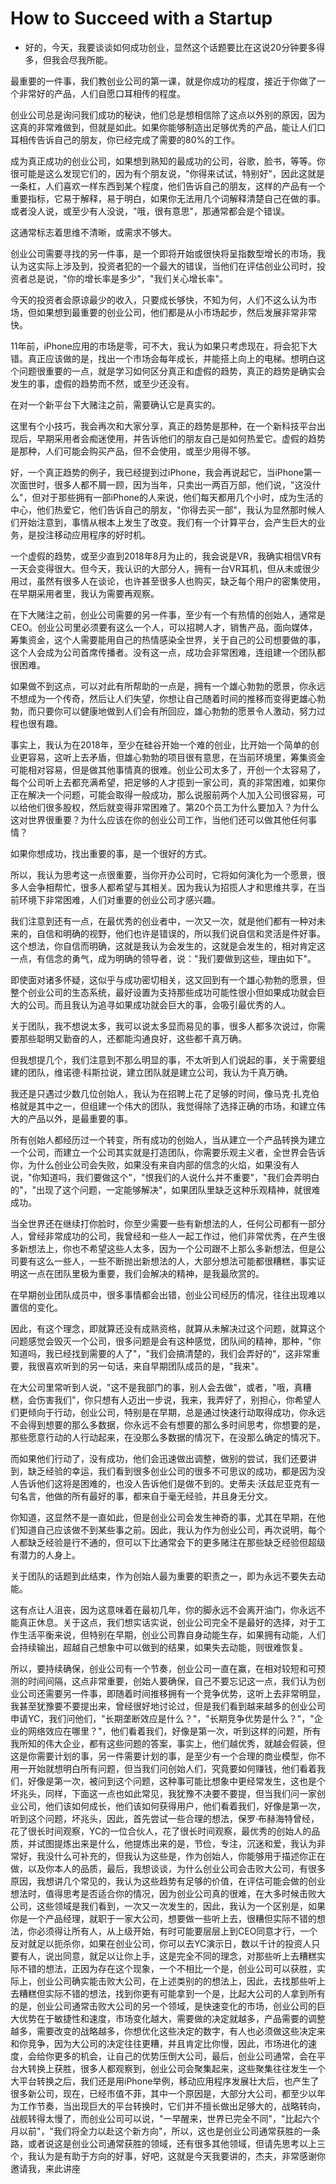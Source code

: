 
# How to Succeed with a Startup

- 好的，今天，我要谈谈如何成功创业，显然这个话题要比在这说20分钟要多得多，但我会尽我所能。

最重要的一件事，我们教创业公司的第一课，就是你成功的程度，接近于你做了一个非常好的产品，人们自愿口耳相传的程度。

创业公司总是询问我们成功的秘诀，他们总是想相信除了这点以外别的原因，因为这真的非常难做到，但就是如此。如果你能够制造出足够优秀的产品，能让人们口耳相传告诉自己的朋友，你已经完成了需要的80%的工作。

成为真正成功的创业公司，如果想到熟知的最成功的公司，谷歌，脸书，等等。你很可能是这么发现它们的，因为有个朋友说，"你得来试试，特别好"，因此这就是一条杠，人们喜欢一样东西到某个程度，他们告诉自己的朋友，这样的产品有一个重要指标，它易于解释，易于明白，如果你无法用几个词解释清楚自己在做的事。或者没人说，或至少有人没说，"哦，很有意思"，那通常都会是个错误。

这通常标志着思维不清晰，或需求不够大。

创业公司需要寻找的另一件事，是一个即将开始或很快将呈指数型增长的市场，我认为这实际上涉及到，投资者犯的一个最大的错误，当他们在评估创业公司时，投资者总是说，"你的增长率是多少"，"我们关心增长率"。

今天的投资者会原谅最少的收入，只要成长够快，不知为何，人们不这么认为市场，但如果想到最重要的创业公司，他们都是从小市场起步，然后发展非常非常快。

11年前，iPhone应用的市场是零，可不大，我认为如果只考虑现在，将会犯下大错。真正应该做的是，找出一个市场会每年成长，并能搭上向上的电梯。想明白这个问题很重要的一点，就是学习如何区分真正和虚假的趋势，真正的趋势是确实会发生的事，虚假的趋势而不然，或至少还没有。

在对一个新平台下大赌注之前，需要确认它是真实的。

这里有个小技巧，我会再次和大家分享，真正的趋势是那种，在一个新科技平台出现后，早期采用者会痴迷使用，并告诉他们的朋友自己是如何热爱它。虚假的趋势是那种，人们可能会购买产品，但不会使用，或至少用得不够。

好，一个真正趋势的例子，我已经提到过iPhone，我会再说起它，当iPhone第一次面世时，很多人都不屑一顾，因为当年，只卖出一两百万部，他们说，"这没什么"，但对于那些拥有一部iPhone的人来说，他们每天都用几个小时，成为生活的中心，他们热爱它，他们告诉自己的朋友，"你得去买一部"，我认为显然那时候人们开始注意到，事情从根本上发生了改变。我们有一个计算平台，会产生巨大的业务，是投注移动应用程序的好时机。

一个虚假的趋势，或至少直到2018年8月为止的，我会说是VR，我确实相信VR有一天会变得很大。但今天，我认识的大部分人，拥有一台VR耳机，但从未或很少用过，虽然有很多人在谈论，也许甚至很多人也购买，缺乏每个用户的密集使用，在早期采用者里，我认为需要再观察。

在下大赌注之前，创业公司需要的另一件事，至少有一个有热情的创始人，通常是CEO。创业公司里必须要有这么一个人，可以招聘人才，销售产品，面向媒体，筹集资金，这个人需要能用自己的热情感染全世界，关于自己的公司想要做的事，这个人会成为公司首席传播者。没有这一点，成功会非常困难，连组建一个团队都很困难。

如果做不到这点，可以对此有所帮助的一点是，拥有一个雄心勃勃的愿景，你永远不想成为一个传奇，然后让人们失望，你想让自己随着时间的推移而变得更雄心勃勃，而只要你可以健康地做到人们会有所回应，雄心勃勃的愿景令人激动，努力过程也很有趣。

事实上，我认为在2018年，至少在硅谷开始一个难的创业，比开始一个简单的创业更容易，这听上去矛盾，但雄心勃勃的项目很有意思，在当前环境里，筹集资金可能相对容易，但是做其他事情真的很难。创业公司太多了，开创一个太容易了，每个公司听上去都充满希望，把足够的人才揽到一家公司，真的非常困难，如果你正在解决一个问题，可能会取得一般成功，那么说服前两个人加入公司很容易，可以给他们很多股权，然后就变得非常困难了。第20个员工为什么要加入？为什么这对世界很重要？为什么应该在你的创业公司工作，当他们还可以做其他任何事情？

如果你想成功，找出重要的事，是一个很好的方式。

所以，我认为思考这一点很重要，当你开办公司时，它将如何演化为一个愿景，很多人会争相帮忙，很多人都希望与其相关。因为我认为招揽人才和思维共享，在当前环境下非常困难，人们对重要的创业公司才感兴趣。

我们注意到还有一点，在最优秀的创业者中，一次又一次，就是他们都有一种对未来的，自信和明确的视野，他们也许是错误的，所以我们说自信和灵活是件好事。这个想法，你自信而明确，这就是我认为会发生的，这就是会发生的，相对肯定这一点，有信念的勇气，成为明确的领导者，说："我们要做到这些，理由如下"。

即使面对诸多怀疑，这似乎与成功密切相关，这又回到有一个雄心勃勃的愿景，但整个创业公司的生态系统，最好设置为支持那些成功可能性很小但如果成功就会巨大的公司。而且我认为追寻如果成功就会巨大的事，会吸引最优秀的人。

关于团队，我不想说太多，我可以说太多显而易见的事，很多人都多次说过，你需要那些聪明又勤奋的人，还都能沟通良好，这些都千真万确。

但我想提几个，我们注意到不那么明显的事，不太听到人们说起的事，关于需要组建的团队，维诺德·科斯拉说，建立团队就是建立公司，我认为千真万确。

我还是只遇过少数几位创始人，我认为在招聘上花了足够的时间，像马克·扎克伯格就是其中之一，但组建一个伟大的团队，我觉得除了选择正确的市场，和建立伟大的产品以外，是最重要的事。

所有创始人都经历过一个转变，所有成功的创始人，当从建立一个产品转换为建立一个公司，而建立一个公司其实就是打造团队，你需要乐观主义者，全世界会告诉你，为什么创业公司会失败，如果没有来自内部的信念的火焰，如果没有人说，"你知道吗，我们要做这个"，"恨我们的人说什么并不重要"，"我们会弄明白的"，"出现了这个问题，一定能够解决"，如果团队里缺乏这种乐观精神，就很难成功。

当全世界还在继续打你脸时，你至少需要一些有新想法的人，任何公司都有一部分人，曾经非常成功的公司，我曾经和一些人一起工作过，他们非常优秀，在产生很多新想法上，你也不希望这些人太多，因为一个公司跟不上那么多新想法，但是公司要有这么一些人，一些不断抛出新想法的人，大部分想法可能都很糟糕，事实证明这一点在团队里极为重要，我们会解决的精神，是我最欣赏的。

在早期创业团队成员中，很多事情都会出错，创业公司经历的情况，往往出现难以置信的变化。

因此，有这个理念，即就算还没有成熟资格，就算从未解决过这个问题，就算这个问题感觉会毁灭一个公司，很多问题是会有这种感觉，团队间的精神，那种，"你知道吗，我已经找到需要的人了"，"我们会搞清楚的，我们会弄好的"，这非常重要，我很喜欢听到的另一句话，来自早期团队成员的是，"我来"。

在大公司里常听到人说，"这不是我部门的事，别人会去做"，或者，"哦，真糟糕，会伤害我们"，你只想有人迈出一步说，我来，我弄好了，别担心，你希望人们更倾向于行动，创业公司，特别是在早期，总是通过快速行动取得成功，你永远不会得到想要的那么多数据，你永远不会有想要的那么多时间思考，你想要的是，那些愿意行动的人行动起来，在没那么多数据的情况下，在没那么确定的情况下。

而如果他们行动了，没有成功，他们会迅速做出调整，做别的尝试，我们还要讲到，缺乏经验的幸运，我们看到很多创业公司的很多不可思议的成功，都是因为没人告诉他们这将是困难的，也没人告诉他们是做不到的。史蒂夫·沃兹尼亚克有一句名言，他做的所有最好的事，都来自于毫无经验，并且身无分文。

你知道，这显然不是一直如此，但是创业公司会发生神奇的事，尤其在早期，在他们知道自己应该做不到某些事之前。因此，我认为作为创业公司，再次说明，每个人都缺乏经验是行不通的，但可以下比通常会下的更多赌注在那些缺乏经验但超级有潜力的人身上。

关于团队的话题到此结束，作为创始人最为重要的职责之一，即为永远不要失去动能。

这有点让人沮丧，因为这意味着在最初几年，你的脚永远不会离开油门，你永远不能真正休息。关于这点，我们想实话实说，创业公司完全不是最好的选择，对于工作生活平衡来说，但特别在早期，创业公司靠自身动能生存，如果拥有动能，人们会持续输出，超越自己想象中可以做到的结果，如果失去动能，则很难恢复。

所以，要持续确保，创业公司有一个节奏，创业公司一直在赢，在相对较短和可预测的时间间隔，这点非常重要，创始人要确保，自己不要忘记这一点，我们认为创业公司还需要另一件事，即随着时间推移拥有一个竞争优势，这听上去非常明显，我甚至犹豫要不要提出来，曾经很好地讨论过，但是我们看到越来越多的创业公司申请YC，我们问他们，"长期垄断效应是什么？"，"长期竞争优势是什么？"，"企业的网络效应在哪里？"，他们看着我们，好像是第一次，听到这样的问题，所有我所知的伟大企业，都有这些问题的答案，事实上，他们越优秀，就越会假装，但这是你需要计划的事，另一件需要计划的事，是至少有一个合理的商业模型，你不用一开始就想明白所有问题，但当我们问创始人们，究竟要如何赚钱，他们看着我们，好像是第一次，被问到这个问题，这种事可能比想象中更经常发生，这也是个坏兆头，同样，下面这一点也如此常见，我犹豫不决要不要提，但当我们问一家创业公司，他们该如何成长，他们该如何获得用户，他们看着我们，好像是第一次，听到这个问题，坏兆头，因此，首先尝试一些合理的想法，保罗·布赫海特曾经，花了很长时间观察，YC的一位合伙人，花了很长时间观察，最优秀的创始人的品质，并试图提炼出来是什么，他提炼出来的是，节俭，专注，沉迷和爱，我认为非常好，我没什么可补充的，但我认为这些是，作为创始人，你能够用于描述你正在做，以及你本人的品质，最后，我想谈谈，为什么创业公司会击败大公司，有很多原因，我想讲几个常见的，我认为这些趋势有足够的价值，在评估可能会做的创业想法时，值得思考是否适合你的情况，因为创业公司真的很难，在大多时候击败大公司，这些领域是我们看到，一次又一次发生的，因此，我认为一个区别是，如果你是一个产品经理，就职于一家大公司，想要做一些听上去，很糟但实际不错的想法，你必须得让所有人，从上级开始，有时可能要层层上到CEO同意才行，一个反对就足以扼杀你，如果在创业公司，你可以去YC演示日，数以千计的投资人只要有人，说出同意，就足以让你上手，这是完全不同的理念，对那些听上去糟糕实际不错的想法，正因为存在这个现象，一个不相比一个是，创业公司可以获胜，实际上，创业公司确实能击败大公司，在上述类别的的想法上，因此，去找那些听上去糟糕但实际不错的想法，找到你更有可能拿到一个是，比起大公司的人拿到所有的是，创业公司通常击败大公司的另一个领域，是快速变化的市场，创业公司的巨大优势在于敏捷性和速度，市场变化越大，需要做的决定就越多，产品需要的调整越多，需要改变的战略越多，你想优化这些决定的数字，有人也必须做这些决定来和你竞争，因为大公司的决定往往更糟，并且肯定比你慢，因此，市场进化的速度，会给你更多的机会，让自己的优势压倒大公司，最后，创业公司通常，会在平台大转换上获胜，很多人都观察到，创业公司会聚集起来，这些聚集往往发生一个大平台转换之后，我们还是用iPhone举例，移动应用程序发展壮大后，也产生了很多新公司，现在，已经市值不菲，其中一个原因是，大部分大公司，都至少以年为工作节奏，当出现巨大的平台转换时，它们并不擅长做出足够大的，战略转向，战舰转得太慢了，而创业公司可以说，"一早醒来，世界已完全不同"，"比起六个月以前"，"我们将全力以赴这个新方向"，所以，这也是创业公司通常获胜的一条路，或者说这是创业公司通常获胜的领域，还有很多其他领域，但请先思考以上三个，我认为是有助于方向的好事，好吧，这就是今天我要讲的，杰夫，非常感谢你邀请我，来此讲座
